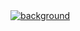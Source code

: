 <!--
# Hi there 👋
-->

<a href="https://francomg.com" target="_blank">
  <img src="https://media-exp1.licdn.com/dms/image/C4D16AQGctU70_pxMNw/profile-displaybackgroundimage-shrink_350_1400/0/1613624944909?e=1625702400&v=beta&t=L5ILE4HXDb-MnFIRj8sjTZycv5NpZkakUqs-p09_t3o" alt="background"></img>
</a>

<!--

<p align="center" width="100%">
  <img width="500px" src="https://github-readme-streak-stats.herokuapp.com/?user=francoMG"> 
</p>

- 🔭 I’m currently working on: [francomg.com](https://francomg.com)

Here are some ideas to get you started:

- 🌱 I’m currently learning ...
- 👯 I’m looking to collaborate on ...
- 🤔 I’m looking for help with ...
- 💬 Ask me about ...
- 📫 How to reach me: ...
- 😄 Pronouns: ...
- ⚡ Fun fact: ...
-->
